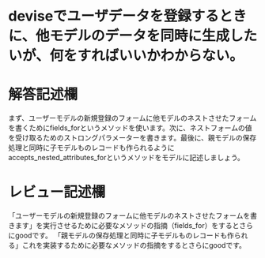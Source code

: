 # deviseでユーザデータを登録するときに、他モデルのデータを同時に生成したいが、何をすればいいかわからない。
# 解答記述欄

まず、ユーザーモデルの新規登録のフォームに他モデルのネストさせたフォームを書くためにfields_forというメソッドを使います。次に、ネストフォームの値を受け取るためのストロングパラメーターを書きます。最後に、親モデルの保存処理と同時に子モデルものレコードも作られるようにaccepts_nested_attributes_forというメソッドをモデルに記述しましょう。



# レビュー記述欄
「ユーザーモデルの新規登録のフォームに他モデルのネストさせたフォームを書きます」を実行させるために必要なメソッドの指摘（fields_for）をするとさらにgoodです。
「親モデルの保存処理と同時に子モデルものレコードも作られる」これを実装するために必要なメソッドの指摘をするとさらにgoodです。


